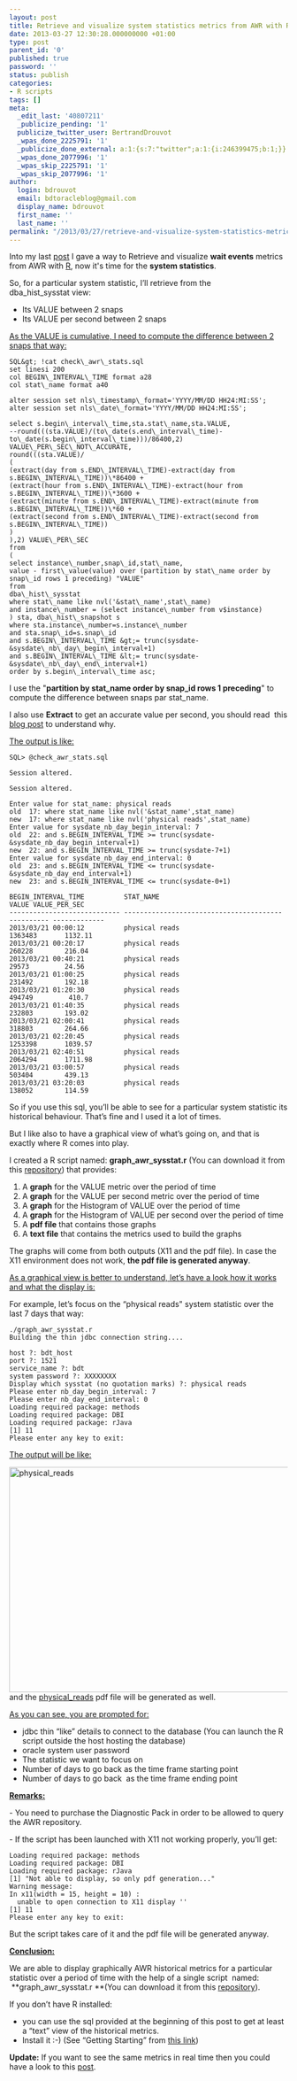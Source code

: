 ```yaml
---
layout: post
title: Retrieve and visualize system statistics metrics from AWR with R
date: 2013-03-27 12:30:28.000000000 +01:00
type: post
parent_id: '0'
published: true
password: ''
status: publish
categories:
- R scripts
tags: []
meta:
  _edit_last: '40807211'
  _publicize_pending: '1'
  publicize_twitter_user: BertrandDrouvot
  _wpas_done_2225791: '1'
  _publicize_done_external: a:1:{s:7:"twitter";a:1:{i:246399475;b:1;}}
  _wpas_done_2077996: '1'
  _wpas_skip_2225791: '1'
  _wpas_skip_2077996: '1'
author:
  login: bdrouvot
  email: bdtoracleblog@gmail.com
  display_name: bdrouvot
  first_name: ''
  last_name: ''
permalink: "/2013/03/27/retrieve-and-visualize-system-statistics-metrics-from-awr-with-r/"
---
```


Into my last [post](http://bdrouvot.wordpress.com/2013/03/26/retrieve-and-visualize-wait-events-metrics-from-awr-with-r/ "Retrieve and visualize wait events metrics from AWR with R") I gave a way to Retrieve and visualize **wait events** metrics from AWR with [R](http://www.r-project.org/), now it's time for the **system statistics**.

So, for a particular system statistic, I’ll retrieve from the dba\_hist\_sysstat view:

-   Its VALUE between 2 snaps
-   Its VALUE per second between 2 snaps

<span style="text-decoration:underline;">As the VALUE is cumulative, I need to compute the difference between 2 snaps that way:</span>

```
SQL&gt; !cat check\_awr\_stats.sql  
set linesi 200  
col BEGIN\_INTERVAL\_TIME format a28  
col stat\_name format a40

alter session set nls\_timestamp\_format='YYYY/MM/DD HH24:MI:SS';  
alter session set nls\_date\_format='YYYY/MM/DD HH24:MI:SS';

select s.begin\_interval\_time,sta.stat\_name,sta.VALUE,  
--round(((sta.VALUE)/(to\_date(s.end\_interval\_time)-to\_date(s.begin\_interval\_time)))/86400,2) VALUE\_PER\_SEC\_NOT\_ACCURATE,  
round(((sta.VALUE)/  
(  
(extract(day from s.END\_INTERVAL\_TIME)-extract(day from s.BEGIN\_INTERVAL\_TIME))\*86400 +  
(extract(hour from s.END\_INTERVAL\_TIME)-extract(hour from s.BEGIN\_INTERVAL\_TIME))\*3600 +  
(extract(minute from s.END\_INTERVAL\_TIME)-extract(minute from s.BEGIN\_INTERVAL\_TIME))\*60 +  
(extract(second from s.END\_INTERVAL\_TIME)-extract(second from s.BEGIN\_INTERVAL\_TIME))  
)  
),2) VALUE\_PER\_SEC  
from  
(  
select instance\_number,snap\_id,stat\_name,  
value - first\_value(value) over (partition by stat\_name order by snap\_id rows 1 preceding) "VALUE"  
from  
dba\_hist\_sysstat  
where stat\_name like nvl('&stat\_name',stat\_name)  
and instance\_number = (select instance\_number from v$instance)  
) sta, dba\_hist\_snapshot s  
where sta.instance\_number=s.instance\_number  
and sta.snap\_id=s.snap\_id  
and s.BEGIN\_INTERVAL\_TIME &gt;= trunc(sysdate-&sysdate\_nb\_day\_begin\_interval+1)  
and s.BEGIN\_INTERVAL\_TIME &lt;= trunc(sysdate-&sysdate\_nb\_day\_end\_interval+1)  
order by s.begin\_interval\_time asc;  
```

I use the "**partition by stat\_name order by snap\_id rows 1 preceding**" to compute the difference between snaps par stat\_name.

I also use **Extract** to get an accurate value per second, you should read  this [blog post](http://flashdba.com/2012/08/30/querying-dba_hist_snapshot-and-dba_hist_sysstat/) to understand why.

<span style="text-decoration:underline;">The output is like:</span>

    SQL> @check_awr_stats.sql

    Session altered.

    Session altered.

    Enter value for stat_name: physical reads
    old  17: where stat_name like nvl('&stat_name',stat_name)
    new  17: where stat_name like nvl('physical reads',stat_name)
    Enter value for sysdate_nb_day_begin_interval: 7
    old  22: and s.BEGIN_INTERVAL_TIME >= trunc(sysdate-&sysdate_nb_day_begin_interval+1)
    new  22: and s.BEGIN_INTERVAL_TIME >= trunc(sysdate-7+1)
    Enter value for sysdate_nb_day_end_interval: 0
    old  23: and s.BEGIN_INTERVAL_TIME <= trunc(sysdate-&sysdate_nb_day_end_interval+1)
    new  23: and s.BEGIN_INTERVAL_TIME <= trunc(sysdate-0+1)

    BEGIN_INTERVAL_TIME          STAT_NAME                                     VALUE VALUE_PER_SEC
    ---------------------------- ---------------------------------------- ---------- -------------
    2013/03/21 00:00:12          physical reads                              1363483       1132.11
    2013/03/21 00:20:17          physical reads                               260228        216.04
    2013/03/21 00:40:21          physical reads                                29573         24.56
    2013/03/21 01:00:25          physical reads                               231492        192.18
    2013/03/21 01:20:30          physical reads                               494749         410.7
    2013/03/21 01:40:35          physical reads                               232803        193.02
    2013/03/21 02:00:41          physical reads                               318803        264.66
    2013/03/21 02:20:45          physical reads                              1253398       1039.57
    2013/03/21 02:40:51          physical reads                              2064294       1711.98
    2013/03/21 03:00:57          physical reads                               503404        439.13
    2013/03/21 03:20:03          physical reads                               138052        114.59

So if you use this sql, you’ll be able to see for a particular system statistic its historical behaviour. That’s fine and I used it a lot of times.

But I like also to have a graphical view of what’s going on, and that is exactly where R comes into play.

I created a R script named: **graph\_awr\_sysstat.r** (You can download it from this [repository](https://docs.google.com/folder/d/0B7Jf_4JdsptpRHdyOWk1VTdUdEU/edit "Perl Scripts Shared Directory")) that provides:

1.  A **graph** for the VALUE metric over the period of time
2.  A **graph** for the VALUE per second metric over the period of time
3.  A **graph** for the Histogram of VALUE over the period of time
4.  A **graph** for the Histogram of VALUE per second over the period of time
5.  A **pdf file** that contains those graphs
6.  A **text file** that contains the metrics used to build the graphs

The graphs will come from both outputs (X11 and the pdf file). In case the X11 environment does not work, **the pdf file is generated anyway**.

<span style="text-decoration:underline;">As a graphical view is better to understand, let’s have a look how it works and what the display is:</span>

For example, let’s focus on the “physical reads" system statistic over the last 7 days that way:

    ./graph_awr_sysstat.r
    Building the thin jdbc connection string....

    host ?: bdt_host
    port ?: 1521
    service_name ?: bdt
    system password ?: XXXXXXXX
    Display which sysstat (no quotation marks) ?: physical reads
    Please enter nb_day_begin_interval: 7
    Please enter nb_day_end_interval: 0
    Loading required package: methods
    Loading required package: DBI
    Loading required package: rJava
    [1] 11
    Please enter any key to exit:

<span style="text-decoration:underline;">The output will be like:</span>

[<img src="{{ site.baseurl }}/assets/images/physical_reads.png" class="aligncenter size-full wp-image-888" width="620" height="407" alt="physical_reads" />](http://bdrouvot.files.wordpress.com/2013/03/physical_reads.png)  
and the [physical\_reads](http://bdrouvot.files.wordpress.com/2013/03/physical_reads.pdf) pdf file will be generated as well.

<span style="text-decoration:underline;">As you can see, you are prompted for:</span>

-   jdbc thin “like” details to connect to the database (You can launch the R script outside the host hosting the database)
-   oracle system user password
-   The statistic we want to focus on
-   Number of days to go back as the time frame starting point
-   Number of days to go back  as the time frame ending point

**<span style="text-decoration:underline;">Remarks:</span>**

\- You need to purchase the Diagnostic Pack in order to be allowed to query the AWR repository.

\- If the script has been launched with X11 not working properly, you’ll get:

    Loading required package: methods
    Loading required package: DBI
    Loading required package: rJava
    [1] "Not able to display, so only pdf generation..."
    Warning message:
    In x11(width = 15, height = 10) :
      unable to open connection to X11 display ''
    [1] 11
    Please enter any key to exit:

But the script takes care of it and the pdf file will be generated anyway.

<span style="text-decoration:underline;">**Conclusion:**</span>

We are able to display graphically AWR historical metrics for a particular statistic over a period of time with the help of a single script  named:  **graph\_awr\_sysstat.r **(You can download it from this [repository](https://docs.google.com/folder/d/0B7Jf_4JdsptpRHdyOWk1VTdUdEU/edit "Perl Scripts Shared Directory")).

If you don’t have R installed:

-   you can use the sql provided at the beginning of this post to get at least a “text” view of the historical metrics.
-   Install it :-) (See “Getting Starting” from [this link](http://www.r-project.org/))

**Update:** If you want to see the same metrics in real time then you could have a look to this [post](http://bdrouvot.wordpress.com/2013/06/05/retrieve-and-visualize-system-statistics-in-real-time-with-r/ "Retrieve and visualize system statistics in real time with R").
